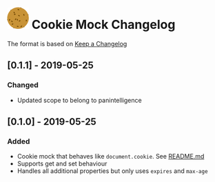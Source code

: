 # ![Cookie Mock Logo](images/document.cookie.mock-logo-small.png) Cookie Mock Changelog

The format is based on [Keep a Changelog](https://keepachangelog.com/en/1.0.0/)

## [0.1.1] - 2019-05-25
### Changed
- Updated scope to belong to panintelligence

## [0.1.0] - 2019-05-25
### Added
- Cookie mock that behaves like `document.cookie`. See [README.md](../README.md)
- Supports get and set behaviour
- Handles all additional properties but only uses `expires` and `max-age`